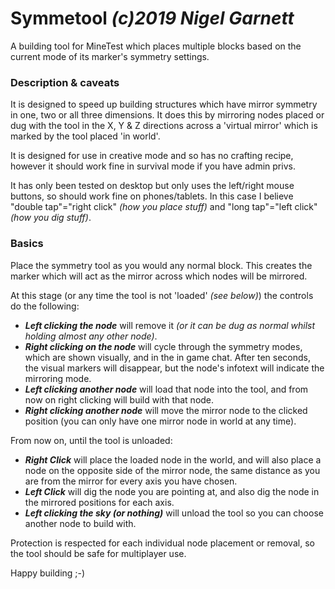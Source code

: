 # Symmetool ***(c)2019 Nigel Garnett***

A building tool for MineTest which places multiple blocks based on the current mode of its marker's symmetry settings.

### Description & caveats ###
It is designed to speed up building structures which have mirror symmetry in one, two or all three dimensions. It does this by mirroring nodes placed or dug with the tool in the X, Y & Z directions across a 'virtual mirror' which is marked by the tool placed 'in world'.

It is designed for use in creative mode and so has no crafting recipe, however it should work fine in survival mode if you have admin privs. 

It has only been tested on desktop but only uses the left/right mouse buttons, so should work fine on phones/tablets. In this case I believe "double tap"="right click" _(how you place stuff)_ and "long tap"="left click" _(how you dig stuff)_.


### Basics ###
Place the symmetry tool as you would any normal block. This creates the marker which will act as the mirror across which nodes will be mirrored.

At this stage (or any time the tool is not 'loaded' _(see below)_) the controls do the following:
- ***Left clicking the node*** will remove it _(or it can be dug as normal whilst holding almost any other node)_.
- ***Right clicking on the node*** will cycle through the symmetry modes, which are shown visually, and in the in game chat. After ten seconds, the visual markers will disappear, but the node's infotext will indicate the mirroring mode.
- ***Left clicking another node*** will load that node into the tool, and from now on right clicking will build with that node.
- ***Right clicking another node*** will move the mirror node to the clicked position (you can only have one mirror node in world at any time).


From now on, until the tool is unloaded:
- ***Right Click*** will place the loaded node in the world, and will also place a node on the opposite side of the mirror node, the same distance as you are from the mirror for every axis you have chosen.
- ***Left Click*** will dig the node you are pointing at, and also dig the node in the mirrored positions for each axis.
- ***Left clicking the sky (or nothing)*** will unload the tool so you can choose another node to build with.


Protection is respected for each individual node placement or removal, so the tool should be safe for multiplayer use. 

Happy building ;-)
